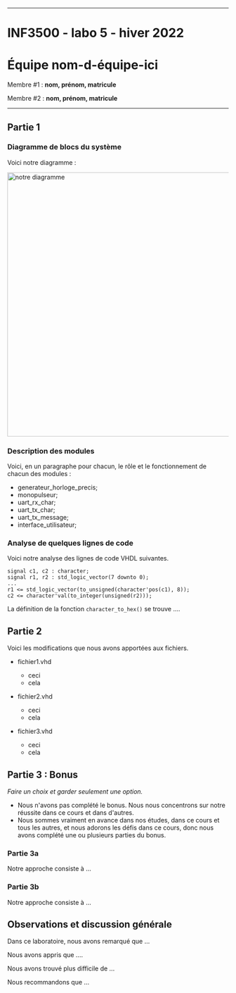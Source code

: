 
------------------------------------------------------------------------

# INF3500 - labo 5 - hiver 2022
# Équipe **nom-d-équipe-ici**

Membre #1 : **nom, prénom, matricule**

Membre #2 : **nom, prénom, matricule**

------------------------------------------------------------------------

## Partie 1

### Diagramme de blocs du système

Voici notre diagramme :

<img src="figures/diagramme.png" alt="notre diagramme" width="600">

### Description des modules

Voici, en un paragraphe pour chacun, le rôle et le fonctionnement de chacun des modules :
- generateur_horloge_precis;
- monopulseur;
- uart_rx_char;
- uart_tx_char;
- uart_tx_message;
- interface_utilisateur;

### Analyse de quelques lignes de code

Voici notre analyse des lignes de code VHDL suivantes.

```
signal c1, c2 : character;
signal r1, r2 : std_logic_vector(7 downto 0);
...
r1 <= std_logic_vector(to_unsigned(character'pos(c1), 8));
c2 <= character'val(to_integer(unsigned(r2)));
```

La définition de la fonction `character_to_hex()` se trouve  ....


## Partie 2

Voici les modifications que nous avons apportées aux fichiers.

- fichier1.vhd
    - ceci
    - cela

- fichier2.vhd
    - ceci
    - cela

- fichier3.vhd
    - ceci
    - cela


## Partie 3 : Bonus

*Faire un choix et garder seulement une option.*
- Nous n'avons pas complété le bonus. Nous nous concentrons sur notre réussite dans ce cours et dans d'autres.
- Nous sommes vraiment en avance dans nos études, dans ce cours et tous les autres, et nous adorons les défis dans ce cours, donc nous avons complété une ou plusieurs parties du bonus.

### Partie 3a

Notre approche consiste à ...

### Partie 3b

Notre approche consiste à ...



## Observations et discussion générale

Dans ce laboratoire, nous avons remarqué que ...

Nous avons appris que ....

Nous avons trouvé plus difficile de ...

Nous recommandons que ...

